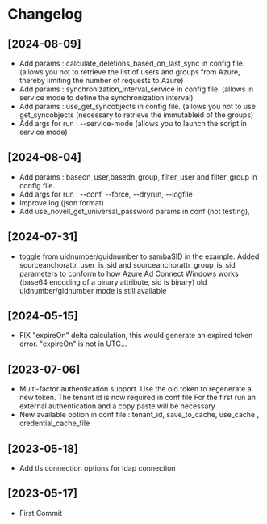 # Changelog

## [2024-08-09]
- Add params : calculate_deletions_based_on_last_sync in config file. (allows you not to retrieve the list of users and groups from Azure, thereby limiting the number of requests to Azure)
- Add params : synchronization_interval_service in config file. (allows in service mode to define the synchronization interval)
- Add params : use_get_syncobjects in config file. (allows you not to use get_syncobjects (necessary to retrieve the immutableid of the groups)
- Add args for run : --service-mode (allows you to launch the script in service mode)

## [2024-08-04]
- Add params : basedn_user,basedn_group, filter_user and filter_group in config file.
- Add args for run : --conf, --force, --dryrun, --logfile
- Improve log (json format)
- Add use_novell_get_universal_password params in conf (not testing), 

## [2024-07-31]
- toggle from uidnumber/guidnumber to sambaSID in the example. 
  Added sourceanchorattr_user_is_sid and sourceanchorattr_group_is_sid parameters to conform to how Azure Ad Connect Windows works (base64 encoding of a binary attribute, sid is binary)
  old uidnumber/gidnumber mode is still available

## [2024-05-15]
- FIX "expireOn" delta calculation, this would generate an expired token error. "expireOn" is not in UTC...

## [2023-07-06]
- Multi-factor authentication support. 
  Use the old token to regenerate a new token. The tenant id is now required in conf file
  For the first run an external authentication and a copy paste will be necessary
- New available option in conf file : tenant_id, save_to_cache, use_cache , credential_cache_file

## [2023-05-18]
- Add tls connection options for ldap connection

## [2023-05-17]
- First Commit


